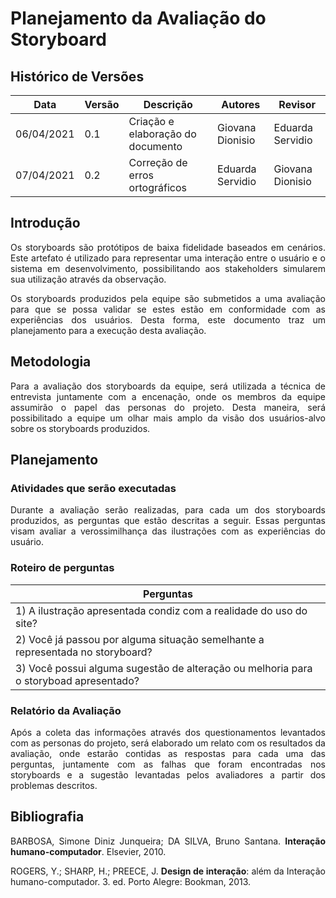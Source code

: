 # Planejamento da Avaliação do Storyboard

## Histórico de Versões
| Data       | Versão | Descrição                                     | Autores          | Revisor          |
| ---------- | ------ | --------------------------------------------- | ---------------- | ---------------- |
| 06/04/2021 | 0.1    | Criação e elaboração do documento             | Giovana Dionisio | Eduarda Servidio |
| 07/04/2021 | 0.2    | Correção de erros ortográficos                | Eduarda Servidio | Giovana Dionisio |

## Introdução
<p align="justify"> Os storyboards são protótipos de baixa fidelidade baseados em cenários. Este artefato é utilizado para representar uma interação entre o usuário e o sistema em desenvolvimento, possibilitando aos stakeholders simularem sua utilização através da observação. </p>
<p align="justify"> Os storyboards produzidos pela equipe são submetidos a uma avaliação para que se possa validar se estes estão em conformidade com as experiências dos usuários. Desta forma, este documento traz um planejamento para a execução desta avaliação. </p>

## Metodologia
<p align="justify"> Para a avaliação dos storyboards da equipe, será utilizada a técnica de entrevista juntamente com a encenação, onde os membros da equipe assumirão o papel das personas do projeto. Desta maneira, será possibilitado a equipe um olhar mais amplo da visão dos usuários-alvo sobre os storyboards produzidos. </p>

## Planejamento
### Atividades que serão executadas
<p align="justify"> Durante a avaliação serão realizadas, para cada um dos storyboards produzidos, as perguntas que estão descritas a seguir. Essas perguntas visam avaliar a verossimilhança das ilustrações com as experiências do usuário. </p>

### Roteiro de perguntas 
| Perguntas |
| --------- |
| 1) A ilustração apresentada condiz com a realidade do uso do site? |
| 2) Você já passou por alguma situação semelhante a representada no storyboard? |
| 3) Você possui alguma sugestão de alteração ou melhoria para o storyboad apresentado? |

### Relatório da Avaliação
<p align="justify"> Após a coleta das informações através dos questionamentos levantados com as personas do projeto, será elaborado um relato com os resultados da avaliação, onde estarão contidas as respostas para cada uma das perguntas, juntamente com as falhas que foram encontradas nos storyboards e a sugestão levantadas pelos avaliadores a partir dos problemas descritos. </p>

## Bibliografia
<p align="justify"> BARBOSA, Simone Diniz Junqueira; DA SILVA, Bruno Santana. <b>Interação humano-computador</b>. Elsevier, 2010. </p>
<p align="justify"> ROGERS, Y.; SHARP, H.; PREECE, J. <b>Design de interação</b>: além da Interação humano-computador. 3. ed. Porto Alegre: Bookman, 2013. </p>
